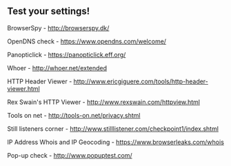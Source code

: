 ## Test your settings!


BrowserSpy - http://browserspy.dk/

OpenDNS check - https://www.opendns.com/welcome/

Panopticlick - https://panopticlick.eff.org/

Whoer - http://whoer.net/extended

HTTP Header Viewer - http://www.ericgiguere.com/tools/http-header-viewer.html

Rex Swain's HTTP Viewer - http://www.rexswain.com/httpview.html

Tools on net - http://tools-on.net/privacy.shtml

Still listeners corner - http://www.stilllistener.com/checkpoint1/index.shtml

IP Address Whois and IP Geocoding - https://www.browserleaks.com/whois

Pop-up check - http://www.popuptest.com/
